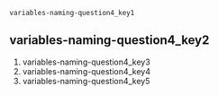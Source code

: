 ```ngMeta
variables-naming-question4_key1
```
## variables-naming-question4_key2
1. variables-naming-question4_key3
2. variables-naming-question4_key4
3. variables-naming-question4_key5
